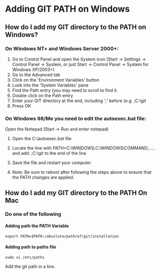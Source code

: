 # Adding GIT PATH on Windows

## How do I add my GIT directory to the PATH on Windows?

### On Windows NT+ and Windows Server 2000+:

1.  Go to Control Panel and open the System icon (Start -> Settings -> Control Panel -> System, or just Start -> Control Panel -> System for Windows XP/2003+)
2. Go to the Advanced tab
3. Click on the 'Environment Variables' button
4. Look into the 'System Variables' pane
5. Find the Path entry (you may need to scroll to find it.
6. Double click on the Path entry
7. Enter your GIT directory at the end, including ';' before (e.g. ;C:\git
8. Press OK

### On Windows 98/Me you need to edit the autoexec.bat file:

Open the Notepad (Start -> Run and enter notepad)

1.  Open the C:\autoexec.bat file

2.  Locate the line with PATH=C:\WINDOWS;C:\WINDOWS\COMMAND;..... and add: ;C:\git to the end of the line

3.  Save the file and restart your computer

4.  Note: Be sure to reboot after following the steps above to ensure that the PATH changes are applied. 

## How do I add my GIT directory to the PATH On Mac

### Do one of the following
####  Adding path the PATH Variable

```
export PATH=$PATH:/absolute/path/of/git/installation
```

#### Adding path to paths file

```
sudo vi /etc/paths
```

Add the git path in a line.



